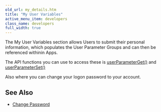 ```yaml
---
old_url: my_details.htm
title: "My User Variables"
active_menu_item: developers
class_name: developers
full_width: true
---
```



The My User Variables section allows Users to submit their personal information, which populates the User Parameter Groups and can then be referenced withinin Apps.

The API functions you can use to access these is [userParameterGet()](/developers/documentation/scripting-apis/client-api/app-functions/userparameterget) and [userParameterSet()](/developers/documentation/scripting-apis/client-api/app-functions/userparameterset)

Also where you can change your logon password to your account.

## See Also

 - [Change Password](/developers/documentation/product-guide/account-management/change-password)


